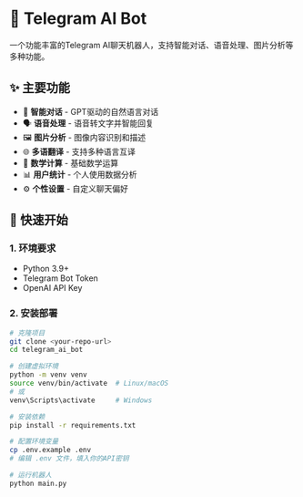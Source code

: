 # 🤖 Telegram AI Bot

一个功能丰富的Telegram AI聊天机器人，支持智能对话、语音处理、图片分析等多种功能。

## ✨ 主要功能

- 🤖 **智能对话** - GPT驱动的自然语言对话
- 🗣️ **语音处理** - 语音转文字并智能回复
- 🖼️ **图片分析** - 图像内容识别和描述
- 🌐 **多语翻译** - 支持多种语言互译
- 🧮 **数学计算** - 基础数学运算
- 📊 **用户统计** - 个人使用数据分析
- ⚙️ **个性设置** - 自定义聊天偏好

## 🚀 快速开始

### 1. 环境要求

- Python 3.9+
- Telegram Bot Token
- OpenAI API Key

### 2. 安装部署

```bash
# 克隆项目
git clone <your-repo-url>
cd telegram_ai_bot

# 创建虚拟环境
python -m venv venv
source venv/bin/activate  # Linux/macOS
# 或
venv\Scripts\activate     # Windows

# 安装依赖
pip install -r requirements.txt

# 配置环境变量
cp .env.example .env
# 编辑 .env 文件，填入你的API密钥

# 运行机器人
python main.py